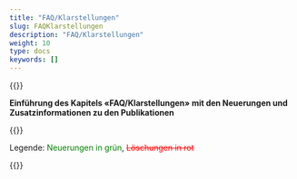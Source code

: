 ```yaml
---
title: "FAQ/Klarstellungen"
slug: FAQKlarstellungen
description: "FAQ/Klarstellungen"
weight: 10
type: docs
keywords: []
---
```


{{<printButton>}}


**Einführung des Kapitels «FAQ/Klarstellungen» mit den Neuerungen und Zusatzinformationen zu den Publikationen**


{{<markdown>}}
  
Legende: <font color="green">Neuerungen in grün</font>, <font color="red">~~Löschungen in rot~~</font>


{{</markdown>}}